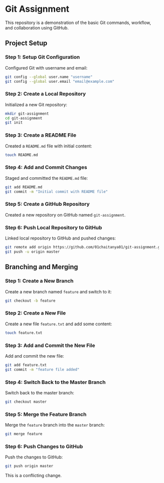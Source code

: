 # Git Assignment

This repository is a demonstration of the basic Git commands, workflow, and collaboration using GitHub.

## Project Setup

### Step 1: Setup Git Configuration

Configured Git with username and email:

```sh
git config --global user.name "username"
git config --global user.email "email@example.com"
```

### Step 2: Create a Local Repository

Initialized a new Git repository:

```sh
mkdir git-assignment
cd git-assignment
git init
```

### Step 3: Create a README File

Created a `README.md` file with initial content:

```sh
touch README.md
```

### Step 4: Add and Commit Changes

Staged and committed the `README.md` file:

```sh
git add README.md
git commit -m "Initial commit with README file"
```

### Step 5: Create a GitHub Repository

Created a new repository on GitHub named `git-assignment`.

### Step 6: Push Local Repository to GitHub

Linked local repository to GitHub and pushed changes:

```sh
git remote add origin https://github.com/01chaitanya01/git-assignment.git
git push -u origin master
```
## Branching and Merging

### Step 1: Create a New Branch

Create a new branch named `feature` and switch to it:

```sh
git checkout -b feature
```

### Step 2: Create a New File

Create a new file `feature.txt` and add some content:

```sh
touch feature.txt
```

### Step 3: Add and Commit the New File

Add and commit the new file:

```sh
git add feature.txt
git commit -m "feature file added"
```

### Step 4: Switch Back to the Master Branch

Switch back to the master branch:

```sh
git checkout master
```

### Step 5: Merge the Feature Branch

Merge the `feature` branch into the `master` branch:

```sh
git merge feature
```

### Step 6: Push Changes to GitHub

Push the changes to GitHub:

```sh
git push origin master
```

This is a conflicting change.